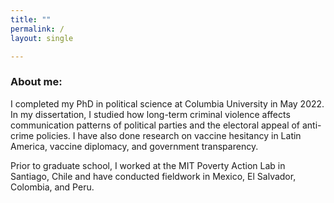 ```yaml
---
title: ""
permalink: /
layout: single

---
```


### About me:
I completed my PhD in political science at Columbia University in May 2022. In my dissertation, I studied how long-term criminal violence affects communication patterns of political parties and the electoral appeal of anti-crime policies. I have also done research on vaccine hesitancy in Latin America, vaccine diplomacy, and government transparency.  

Prior to graduate school, I worked at the MIT Poverty Action Lab in Santiago, Chile and have conducted fieldwork in Mexico, El Salvador, Colombia, and Peru. 




